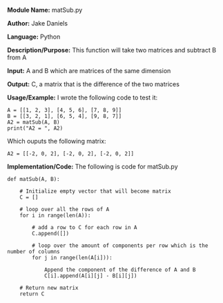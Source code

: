 **Module Name:** matSub.py

**Author:** Jake Daniels

**Language:** Python

**Description/Purpose:** This function will take two matrices and subtract B from A

**Input:** A and B which are matrices of the same dimension

**Output:** C, a matrix that is the difference of the two matrices

**Usage/Example:** I wrote the following code to test it:

    A = [[1, 2, 3], [4, 5, 6], [7, 8, 9]]
    B = [[3, 2, 1], [6, 5, 4], [9, 8, 7]]
    A2 = matSub(A, B)
    print("A2 = ", A2)

Which ouputs the following matrix:

    A2 = [[-2, 0, 2], [-2, 0, 2], [-2, 0, 2]]

**Implementation/Code:** The following is code for matSub.py

    def matSub(A, B):
    
        # Initialize empty vector that will become matrix
        C = []
        
        # loop over all the rows of A
        for i in range(len(A)):
        
            # add a row to C for each row in A
            C.append([])
            
            # loop over the amount of components per row which is the number of columns
            for j in range(len(A[i])):
            
                Append the component of the difference of A and B
                C[i].append(A[i][j] - B[i][j])
                
        # Return new matrix
        return C
